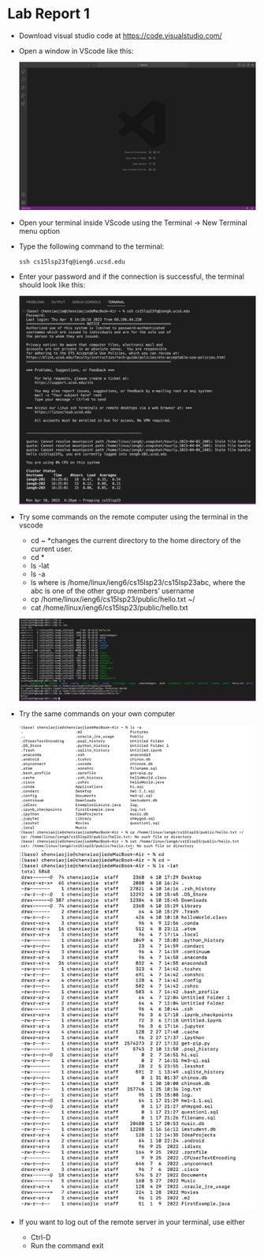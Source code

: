 # Lab Report 1
* Download visual studio code at  https://code.visualstudio.com/

* Open a window in VScode like this:  

  ![Image](vscode.png)

* Open your terminal inside VScode using the Terminal → New Terminal menu option

* Type the following command to the terminal:
    ```
    ssh cs15lsp23fq@ieng6.ucsd.edu
    ```

* Enter your password and if the connection is successful, the terminal should look like this:

  ![Image](new.png)

* Try some commands on the remote computer using the terminal in the vscode 
  * cd ~
    *changes the current directory to the home directory of the current user. 
  * cd
    * 
  * ls -lat
  * ls -a
  * ls <directory> where <directory> is /home/linux/ieng6/cs15lsp23/cs15lsp23abc, where the abc is one of the other group members’ username
  * cp /home/linux/ieng6/cs15lsp23/public/hello.txt ~/
  * cat /home/linux/ieng6/cs15lsp23/public/hello.txt

  ![Image](command.png)
  
* Try the same commands on your own computer 
  
  ![Image](own.png)
  ![Image](own2.png)
  
* If you want to log out of the remote server in your terminal, use either
  * Ctrl-D
  * Run the command exit
